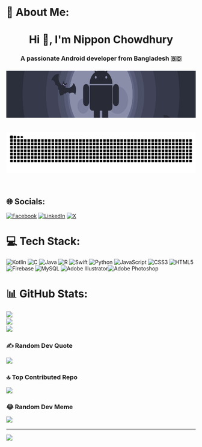 # 💫 About Me:
<h1 align="center">Hi 👋, I'm Nippon Chowdhury</h1><h3 align="center">A passionate Android developer from Bangladesh 🇧🇩</h3><h3 href="https://developer.android.com" align="center" target="_blank" rel="noreferrer">
    <img src="material-android.jpg" alt="android" width="550" height="125"/>
  </h3><p align="center"><br> <img src="https://raw.githubusercontent.com/shahradelahi/shahradelahi/output/github-contribution-grid-snake-dark.svg#gh-dark-mode-only" alt="GitHub Contribution Snake" /><br></p><br>


## 🌐 Socials:
[![Facebook](https://img.shields.io/badge/Facebook-%231877F2.svg?logo=Facebook&logoColor=white)](https://facebook.com/nippon.roy.754) [![LinkedIn](https://img.shields.io/badge/LinkedIn-%230077B5.svg?logo=linkedin&logoColor=white)](https://linkedin.com/in/nipponchy) [![X](https://img.shields.io/badge/X-black.svg?logo=X&logoColor=white)](https://x.com/Iamnippon1) 

# 💻 Tech Stack:
![Kotlin](https://img.shields.io/badge/kotlin-%237F52FF.svg?style=for-the-badge&logo=kotlin&logoColor=white) ![C](https://img.shields.io/badge/c-%2300599C.svg?style=for-the-badge&logo=c&logoColor=white) ![Java](https://img.shields.io/badge/java-%23ED8B00.svg?style=for-the-badge&logo=openjdk&logoColor=white) ![R](https://img.shields.io/badge/r-%23276DC3.svg?style=for-the-badge&logo=r&logoColor=white) ![Swift](https://img.shields.io/badge/swift-F54A2A?style=for-the-badge&logo=swift&logoColor=white) ![Python](https://img.shields.io/badge/python-3670A0?style=for-the-badge&logo=python&logoColor=ffdd54) ![JavaScript](https://img.shields.io/badge/javascript-%23323330.svg?style=for-the-badge&logo=javascript&logoColor=%23F7DF1E) ![CSS3](https://img.shields.io/badge/css3-%231572B6.svg?style=for-the-badge&logo=css3&logoColor=white) ![HTML5](https://img.shields.io/badge/html5-%23E34F26.svg?style=for-the-badge&logo=html5&logoColor=white) ![Firebase](https://img.shields.io/badge/firebase-%23039BE5.svg?style=for-the-badge&logo=firebase) ![MySQL](https://img.shields.io/badge/mysql-4479A1.svg?style=for-the-badge&logo=mysql&logoColor=white) ![Adobe Illustrator](https://img.shields.io/badge/adobe%20illustrator-%23FF9A00.svg?style=for-the-badge&logo=adobe%20illustrator&logoColor=white)![Adobe Photoshop](https://img.shields.io/badge/adobe%20photoshop-%2331A8FF.svg?style=for-the-badge&logo=adobe%20photoshop&logoColor=white)
# 📊 GitHub Stats:
![](https://github-readme-stats.vercel.app/api?username=iamnippon&theme=nord&hide_border=false&include_all_commits=false&count_private=false)<br/>
![](https://github-readme-streak-stats.herokuapp.com/?user=iamnippon&theme=nord&hide_border=false)<br/>
![](https://github-readme-stats.vercel.app/api/top-langs/?username=iamnippon&theme=nord&hide_border=false&include_all_commits=false&count_private=false&layout=compact)

### ✍️ Random Dev Quote
![](https://quotes-github-readme.vercel.app/api?type=horizontal&theme=radical)

### 🔝 Top Contributed Repo
![](https://github-contributor-stats.vercel.app/api?username=iamnippon&limit=5&theme=algolia&combine_all_yearly_contributions=true)

### 😂 Random Dev Meme
<img src='https://memer-new.vercel.app/' style="height: 400px;"/>

---
[![](https://visitcount.itsvg.in/api?id=iamnippon&icon=0&color=0)](https://visitcount.itsvg.in)

<!-- Proudly created with GPRM ( https://gprm.itsvg.in ) -->
